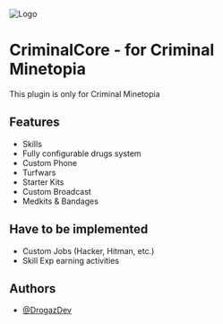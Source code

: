 
![Logo](https://avatars.githubusercontent.com/u/109096719?s=200&v=4)


# CriminalCore - for Criminal Minetopia

This plugin is only for Criminal Minetopia




## Features

- Skills
- Fully configurable drugs system
- Custom Phone
- Turfwars
- Starter Kits
- Custom Broadcast
- Medkits & Bandages

## Have to be implemented

- Custom Jobs (Hacker, Hitman, etc.)
- Skill Exp earning activities




## Authors

- [@DrogazDev](https://www.github.com/drogazdev)

